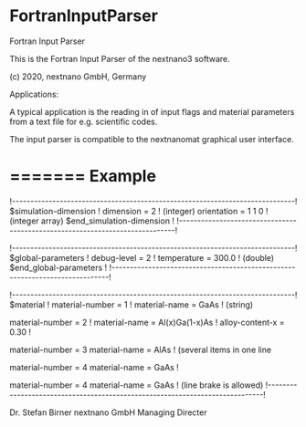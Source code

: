 # FortranInputParser
Fortran Input Parser

This is the Fortran Input Parser of the nextnano3 software.

(c) 2020, nextnano GmbH, Germany

Applications:

A typical application is the reading in of input flags and material parameters from a text file for e.g. scientific codes.

The input parser is compatible to the nextnanomat graphical user interface.

=======
Example
=======

!-----------------------------------------------------------------------------!
$simulation-dimension                                                         !
 dimension   = 2                                                              ! (integer)
 orientation = 1 1 0                                                          ! (integer array)
$end_simulation-dimension                                                     !
!-----------------------------------------------------------------------------!

!-----------------------------------------------------------------------------!
$global-parameters                                                            !
 debug-level = 2                                                              !
 temperature = 300.0                                                          ! (double)
$end_global-parameters                                                        !
!-----------------------------------------------------------------------------!

!-----------------------------------------------------------------------------!
$material                                                                     !
 material-number = 1                                                          !
 material-name   = GaAs                                                       ! (string)
 
 material-number = 2                                                          !
 material-name   = Al(x)Ga(1-x)As                                             !
 alloy-content-x = 0.30                                                       !

 material-number = 3        material-name = AlAs                              ! (several items in one line

 material-number = 4        material-name = GaAs                              !

 material-number = 4        material-name =
                                            GaAs                              ! (line brake is allowed)
!-----------------------------------------------------------------------------!


Dr. Stefan Birner
nextnano GmbH
Managing Directer
